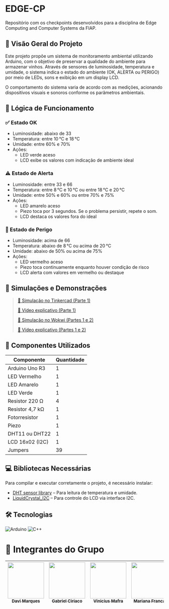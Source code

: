 # EDGE-CP

Repositório com os checkpoints desenvolvidos para a disciplina de Edge Computing and Computer Systems da FIAP.

## 🔧 Visão Geral do Projeto

Este projeto propõe um sistema de monitoramento ambiental utilizando Arduino, com o objetivo de preservar a qualidade do ambiente para armazenar vinhos. Através de sensores de luminosidade, temperatura e umidade, o sistema indica o estado do ambiente (OK, ALERTA ou PERIGO) por meio de LEDs, sons e exibição em um display LCD.

O comportamento do sistema varia de acordo com as medições, acionando dispositivos visuais e sonoros conforme os parâmetros ambientais. 

## 🧠 Lógica de Funcionamento

### ✅ Estado OK
- Luminosidade: abaixo de 33
- Temperatura: entre 10 °C e 18 °C
- Umidade: entre 60% e 70%
- Ações:
  - LED verde aceso
  - LCD exibe os valores com indicação de ambiente ideal

### ⚠️ Estado de Alerta
- Luminosidade: entre 33 e 66
- Temperatura: entre 8 °C e 10 °C ou entre 18 °C e 20 °C
- Umidade: entre 50% e 60% ou entre 70% e 75%
- Ações:
  - LED amarelo aceso
  - Piezo toca por 3 segundos. Se o problema persistir, repete o som.
  - LCD destaca os valores fora do ideal

### 🚨 Estado de Perigo
- Luminosidade: acima de 66
- Temperatura: abaixo de 8 °C ou acima de 20 °C
- Umidade: abaixo de 50% ou acima de 75%
- Ações:
  - LED vermelho aceso
  - Piezo toca continuamente enquanto houver condição de risco
  - LCD alerta com valores em vermelho ou destaque
 
## 🔬 Simulações e Demonstrações
> [🔗 Simulação no Tinkercad (Parte 1)](https://www.tinkercad.com/things/j51QYpTMhE4-cp-1-edge?sharecode=ClycW8TVkj-h1uDvxYE7v8UwEznIFJERs4fF8bX5_ok)
>
> [🎥 Vídeo explicativo (Parte 1)](https://www.youtube.com/watch?v=CTHkOQF_GoQ)
>
> [🔗 Simulação no Wokwi (Partes 1 e 2)](https://wokwi.com/projects/430521461111936001)
>
> [🎥 Vídeo explicativo (Partes 1 e 2)](https://www.youtube.com/watch?v=D1xrjWwjxWU)

## 🧰 Componentes Utilizados

| Componente  | Quantidade |
| ------------- | ------------- |
| Arduino Uno R3  | 1  |
| LED Vermelho  | 1  |
| LED Amarelo  | 1  |
| LED Verde  | 1  |
| Resistor 220 Ω  | 4 |
| Resistor 4,7 kΩ  | 1 |
| Fotorresistor  | 1  |
| Piezo  | 1  |
| DHT11 ou DHT22  | 1  |
| LCD 16x02 (I2C)  | 1  |
| Jumpers  | 39  |

## 💻 Bibliotecas Necessárias

Para compilar e executar corretamente o projeto, é necessário instalar:
- [DHT sensor library](https://github.com/adafruit/DHT-sensor-library) – Para leitura de temperatura e umidade.
- [LiquidCrystal_I2C](https://github.com/johnrickman/LiquidCrystal_I2C) – Para controle do LCD via interface I2C.

## 🛠️ Tecnologias

![Arduino](https://img.shields.io/badge/-Arduino-00979D?style=for-the-badge&logo=Arduino&logoColor=white)
![C++](https://img.shields.io/badge/c++-%2300599C.svg?style=for-the-badge&logo=c%2B%2B&logoColor=white)

# 👥 Integrantes do Grupo  

| [<img loading="lazy" src="https://github.com/DaviMunhoz1005.png" width=115><br><sub>Davi Marques</sub>](https://github.com/DaviMunhoz1005) |  [<img loading="lazy" src="https://github.com/Gabsgc01.png" width=115><br><sub>Gabriel Ciriaco</sub>](https://github.com/Gabsgc01) | [<img loading="lazy" src="https://github.com/Mafraaa.png" width=115><br><sub>Vinicius Mafra</sub>](https://github.com/Mafraaa) | [<img loading="lazy" src="https://github.com/MariFranca.png" width=115><br><sub>Mariana Franca</sub>](https://github.com/MariFranca) | 
| :---: | :---: | :---: | :---: |
